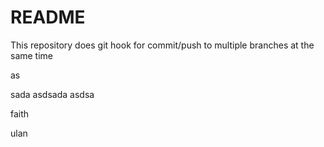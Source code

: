 # README

This repository does git hook for commit/push to multiple branches at the same time


as

sada
asdsada
asdsa

faith

ulan



